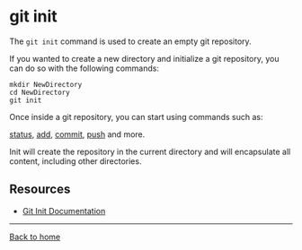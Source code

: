 # git init

The `git init` command is used to create an empty git repository.

If you wanted to create a new directory and initialize a git repository, you can do so with the following commands: 

```
mkdir NewDirectory
cd NewDirectory
git init
```

Once inside a git repository, you can start using commands such as: 

[status](./Status.md),
[add](./Add.md),
[commit](./Commit.md),
[push](./Push.md)
and more.

Init will create the repository in the current directory and will encapsulate all content, including other directories.

## Resources

- [Git Init Documentation](http://git-scm.com/docs/git-init)

---
[Back to home](../README.md)